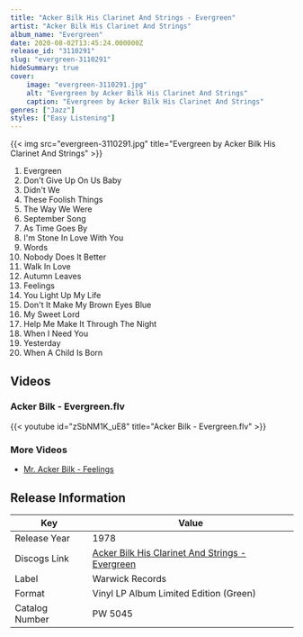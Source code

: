 ```yaml
---
title: "Acker Bilk His Clarinet And Strings - Evergreen"
artist: "Acker Bilk His Clarinet And Strings"
album_name: "Evergreen"
date: 2020-08-02T13:45:24.000000Z
release_id: "3110291"
slug: "evergreen-3110291"
hideSummary: true
cover:
    image: "evergreen-3110291.jpg"
    alt: "Evergreen by Acker Bilk His Clarinet And Strings"
    caption: "Evergreen by Acker Bilk His Clarinet And Strings"
genres: ["Jazz"]
styles: ["Easy Listening"]
---
```


{{< img src="evergreen-3110291.jpg" title="Evergreen by Acker Bilk His Clarinet And Strings" >}}

<!-- section break -->

1. Evergreen
2. Don't Give Up On Us Baby
3. Didn't We
4. These Foolish Things
5. The Way We Were
6. September Song
7. As Time Goes By
8. I'm Stone In Love With You
9. Words
10. Nobody Does It Better
11. Walk In Love
12. Autumn Leaves
13. Feelings
14. You Light Up My Life
15. Don't It Make My Brown Eyes Blue
16. My Sweet Lord
17. Help Me Make It Through The Night
18. When I Need You
19. Yesterday
20. When A Child Is Born

<!-- section break -->







## Videos
### Acker Bilk - Evergreen.flv
{{< youtube id="zSbNM1K_uE8" title="Acker Bilk - Evergreen.flv" >}}<br>

### More Videos

- [Mr. Acker Bilk - Feelings](https://www.youtube.com/watch?v=ewdJyK5VysQ)


## Release Information
|  Key           | Value                                                |
| ---------------| ---------------------------------------------------- |
| Release Year   | 1978                                   |
| Discogs Link   | [Acker Bilk His Clarinet And Strings - Evergreen](https://www.discogs.com/release/3110291-Acker-Bilk-His-Clarinet-And-Strings-Evergreen) |
| Label          | Warwick Records |
| Format         | Vinyl LP Album Limited Edition (Green) |
| Catalog Number | PW 5045 |
